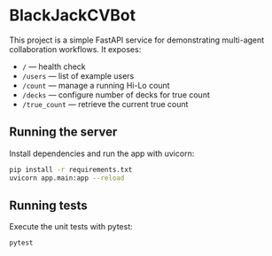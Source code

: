 # BlackJackCVBot

This project is a simple FastAPI service for demonstrating multi-agent collaboration workflows. It exposes:

* `/` — health check
* `/users` — list of example users
* `/count` — manage a running Hi-Lo count
* `/decks` — configure number of decks for true count
* `/true_count` — retrieve the current true count

## Running the server

Install dependencies and run the app with uvicorn:

```bash
pip install -r requirements.txt
uvicorn app.main:app --reload
```

## Running tests

Execute the unit tests with pytest:

```bash
pytest
```
